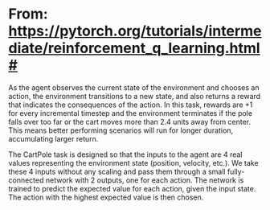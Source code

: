 # From: https://pytorch.org/tutorials/intermediate/reinforcement_q_learning.html#

As the agent observes the current state of the environment and chooses an action, the environment transitions to a new state, and also returns a reward that indicates the consequences of the action. In this task, rewards are +1 for every incremental timestep and the environment terminates if the pole falls over too far or the cart moves more than 2.4 units away from center. This means better performing scenarios will run for longer duration, accumulating larger return.


The CartPole task is designed so that the inputs to the agent are 4 real values representing the environment state (position, velocity, etc.). 
We take these 4 inputs without any scaling and pass them through a small fully-connected network with 2 outputs, one for each action. The network is trained to predict the expected value for each action, given the input state. The action with the highest expected value is then chosen.